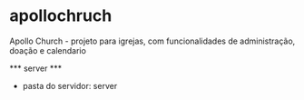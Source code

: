 # apollochruch

Apollo Church - projeto para igrejas, com funcionalidades de administração, doação e calendario 

*** server ***
- pasta do servidor: server